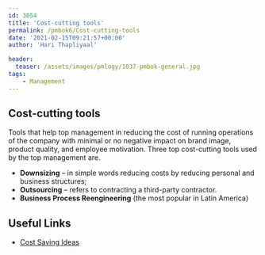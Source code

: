 ```yaml
---
id: 3054   
title: 'Cost-cutting tools'
permalink: /pmbok6/Cost-cutting-tools
date: '2021-02-15T09:21:57+00:00'
author: 'Hari Thapliyaal'

header:
  teaser: /assets/images/pmlogy/1037-pmbok-general.jpg
tags:
    - Management
---
```


## Cost-cutting tools

Tools that help top management in reducing the cost of running operations of the company with minimal or no negative impact on brand image, product quality, and employee motivation. Three top cost-cutting tools used by the top management are.

- **Downsizing** – in simple words reducing costs by reducing personal and business structures;
- **Outsourcing** – refers to contracting a third-party contractor.
- **Business Process Reengineering** (the most popular in Latin America)

## Useful Links

- [Cost Saving Ideas](https://www.smartteh.eu/en/blog/cost-saving-ideas-manufacturing)